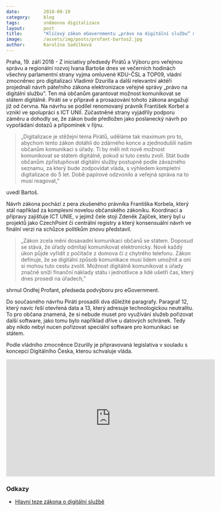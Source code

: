 ```yaml
---
date:         2018-09-19
category:     blog
tags:         sněmovna digitalizace
layout:       post
title:        "Klíčový zákon eGovernmentu „právo na digitální službu” má podporu Pirátů a dalších parlamentních stran"
image:        /assets/img/posts/profant-bartos2.jpg
author:       Karolína Sadílková
---
```


Praha, 19. září 2018 - Z iniciativy předsedy Pirátů a Výboru pro veřejnou správu a regionální rozvoj Ivana Bartoše dnes ve večerních hodinách všechny parlamentní strany vyjma omluvené KDU-ČSL a TOP09, vládní zmocněnec pro digitalizaci Vladimír Dzurilla a další relevantní aktéři projednali návrh páteřního zákona elektronizace veřejné správy „právo na digitální službu”. Ten má občanům garantovat možnost komunikovat se státem digitálně. Piráti se v přípravě a prosazování tohoto zákona angažují již od června. Na návrhu se podílel renomovaný právník František Korbel a vznikl ve spolupráci s ICT UNIÍ. Zúčastněné strany vyjádřily podporu záměru a dohodly se, že zákon bude předložen jako poslanecký návrh po vypořádání dotazů a připomínek v říjnu.

> „Digitalizace je stěžejní téma Pirátů, uděláme tak maximum pro to, abychom tento zákon dotáhli do zdárného konce a zjednodušili našim občanům komunikaci s úřady. Ti by měli mít nově možnost komunikovat se státem digitálně, pokud si tuto cestu zvolí. Stát bude občanům zpřístupňovat digitální služby postupně podle závazného seznamu, za který bude zodpovídat vláda, s výhledem kompletní digitalizace do 5 let. Době papírové odzvonilo a veřejná správa na to musí reagovat,” 

uvedl Bartoš. 

Návrh zákona pochází z pera zkušeného právníka Františka Korbela, který stál například za komplexní novelou občanského zákoníku. Koordinaci a přípravy zajišťuje ICT UNIE, v jejímž čele stojí Zdeněk Zajíček, který byl u projektů jako CzechPoint či centrální registry a který konsensuální návrh ve finální verzi na schůzce politikům znovu představil. 

> „Zákon zcela mění dosavadní komunikaci občanů se státem. Doposud se stává, že úřady odmítají komunikovat elektronicky. Nově každý úkon půjde vyřídit z počítače z domova či z chytrého telefonu. Zákon definuje, že se digitální způsob komunikace musí lidem umožnit a oni si mohou tuto cestu zvolit. Možnost digitálně komunikovat s úřady značně sníží finanční náklady státu i jednotlivce a lidé ušetří čas, který dnes prosedí na úřadech,” 


shrnul Ondřej Profant, předseda podvýboru pro eGovernment. 

Do současného návrhu Piráti prosadili dva důležité paragrafy. Paragraf 12, který navíc řeší otevřená data a 13, který adresuje technologickou neutralitu. To pro občana znamená, že si nebude muset pro využívání služeb pořizovat další software, jako tomu bylo například dříve u datových schránek. Tedy aby nikdo nebyl nucen pořizovat speciální software pro komunikaci se státem. 

Podle vládního zmocněnce Dzurilly je připravovaná legislativa v souladu s koncepcí Digitálního Česka, kterou schvaluje vláda.

<iframe width="560" height="315" src="https://www.youtube.com/embed/v4Gwx4apIdo" frameborder="0" allow="autoplay; encrypted-media" allowfullscreen></iframe>

### Odkazy

- [Hlavní teze zákona o digitální službě](https://www.lupa.cz/clanky/dokument-co-ma-prinest-zakon-o-pravu-na-digitalni-sluzbu/)


